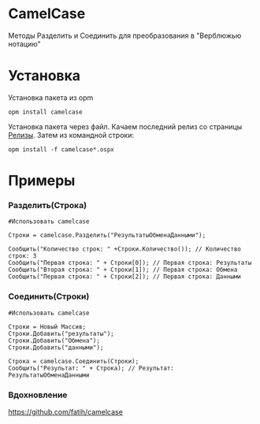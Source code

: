 # CamelCase

Методы Разделить и Соединить для преобразования в "Верблюжью нотацию"

# Установка

Установка пакета из opm
```
opm install camelcase
```

Установка пакета через файл. Качаем последний релиз со страницы [Релизы](https://github.com/pallid/camelcase/releases). Затем из командной строки:

```
opm install -f camelcase*.ospx
```

# Примеры

### Разделить(Строка)

```bsl
#Использовать camelcase

Строки = camelcase.Разделить("РезультатыОбменаДанными");

Сообщить("Количество строк: " +Строки.Количество()); // Количество строк: 3
Сообщить("Первая строка: " + Строки[0]); // Первая строка: Результаты
Сообщить("Вторая строка: " + Строки[1]); // Первая строка: Обмена
Сообщить("Первая строка: " + Строки[2]); // Первая строка: Данными
```

### Соединить(Строки)

```bsl
#Использовать camelcase

Строки = Новый Массив;
Строки.Добавить("результаты");
Строки.Добавить("Обмена");
Строки.Добавить("данными");

Строка = camelcase.Соединить(Строки);
Сообщить("Результат: " + Строка); // Результат: РезультатыОбменаДанными
```

### Вдохновление

https://github.com/fatih/camelcase